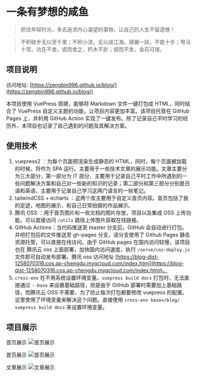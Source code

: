 # 一条有梦想的咸鱼

> 抓住年轻时光，多去追求内心渴望的事物，让自己的人生不留遗憾！

> 不积硅步无以至千里；不积小流，无以成江海。骐骥一跃，不能十步；弩马十驾，功在不舍。锲而舍之，朽木不折；锲而不舍，金石可镂。

## 项目说明

访问地址: [https://zengbin996.github.io/blog/](https://zengbin996.github.io/blog/)

本项目使用 VuePress 搭建，能够将 Markdown 文件一键打包成 HTML，同时结合了 VuePress 自定义主题的功能，让项目内容更加丰富。该项目托管在 GitHub Pages 上，并利用 GitHub Action 实现了一键发布。除了记录自己平时学习的经历外，本项目也记录了自己遇到的问题及其解决方案。

## 使用技术

1. vuepress2 ：为每个页面预渲染生成静态的 HTML，同时，每个页面被加载的时候，将作为 SPA 运行。主要用于一些技术文章的展示功能。文章主要分为三大部分，第一部分为 IT 部分，主要用于记录自己平时工作中所遇到的一些问题解决方案和自己对一些新的知识的记录；第二部分和第三部分分别是日语和英语，主要用于记录自己学习这两门语言的一些笔记。
2. tailwindCSS + echarts ：这两个库主要用于自定义首页内容。首页包括了我的足迹，地图的展示，和自己日常拍摄的作品展示。
3. 腾讯 OSS ：用于首页图片和一些文档的图片存放，项目以及集成 OSS 上传功能，可以直接访问 `/utils` 路径上传图片获取在线链接。
4. GitHub Actions：当代码推送至 master 分支后，GitHub 会自动进行打包。并吧打包后的文件推送至 gh-pages 分支，该分支使用了 Github Pages 静态资源托管，可以直接在线访问。由于 GitHub pages 在国内访问较慢，该项目也在 腾讯云 oss 上面部署，加快国内访问速度，执行 `/serve/cos-deploy.js` 文件即可自动发布部署。腾讯 oss 访问地址 [https://blog-dist-1258070316.cos.ap-chengdu.myqcloud.com/index.html](https://blog-dist-1258070316.cos.ap-chengdu.myqcloud.com/index.html)。
5. `cross-env` 在不用系统设置环境变量。`vuepress build docs` 打包时，无法直接通过 `--base` 来设置基础路径，但是由于 GitHub 部署时需要加上基础路径，而腾讯云 OSS 不需要，为了防止每次打包都要修改 vuepress 的配置，这里使用了环境变量来解决这个问题。直接使用 `cross-env base=/blog/ vuepress build docs` 来设置环境变量。

## 项目展示

首页展示
![首页展示](https://blog-zengbin-1258070316.cos.ap-chengdu.myqcloud.com/%E7%BD%91%E7%AB%99%E9%A6%96%E9%A1%B5%E5%B1%95%E7%A4%BA)

首页展示
![首页展示](https://blog-zengbin-1258070316.cos.ap-chengdu.myqcloud.com/%E7%BD%91%E7%AB%99%E9%A6%96%E9%A1%B5%E5%B1%95%E7%A4%BA2.png)

文章展示
![文章展示](https://blog-zengbin-1258070316.cos.ap-chengdu.myqcloud.com/%E6%96%87%E7%AB%A0%E5%B1%95%E7%A4%BA.png)
